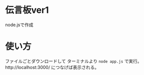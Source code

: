 # 伝言板ver1
node.jsで作成

# 使い方
ファイルごとダウンロードして
ターミナルより
``node app.js``
で実行。
http://localhost:3000/
につなげば表示される。